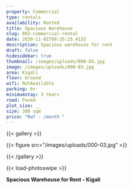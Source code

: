 ```yaml
---
property: Commercial
type: rentals
availability: Rented
title: Spacious Warehouse
slug: 002-commercial-rental
date: 2020-11-01T08:35:25.413Z
description: Spacious warehouse for rent
draft: false
hidesidebar: true
thumbnail: /images/uploads/000-03.jpg
image: /images/uploads/000-03.jpg
area: Kigali
floor: Ground
wifi: NotAvailable
parking: 6+
minimumstay: 3 Years
road: Paved
plot_size: __
size: 300 sqm
price: "Rwf - /month "
---
```

{{< gallery >}}

{{< figure src="/images/uploads/000-03.jpg" >}}

{{< /gallery >}}

{{< load-photoswipe >}}

**Spacious Warehouse for Rent - Kigali**